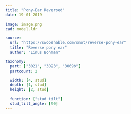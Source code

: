 ```yaml
---
title: "Pony-Ear Reversed"
date: 19-01-2019

image: image.png
cad: model.ldr

source:
  url: "https://swooshable.com/snot/reverse-pony-ear"
  title: "Reverse pony ear"
  author: "Linus Bohman"

taxonomy:
  part: ["3021", "3023", "3069b"]
  partcount: 2

  width: [4, stud]
  depth: [1, stud]
  height: [2, stud]

  function: ["stud_tilt"]
  stud_tilt_angle: [90]
---
```

